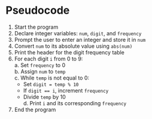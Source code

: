 # Pseudocode  

1. Start the program  
2. Declare integer variables: `num`, `digit`, and `frequency`  
3. Prompt the user to enter an integer and store it in `num`  
4. Convert `num` to its absolute value using `abs(num)`  
5. Print the header for the digit frequency table  
6. For each digit `i` from 0 to 9:  
   a. Set `frequency` to 0  
   b. Assign `num` to `temp`  
   c. While `temp` is not equal to 0:  
      - Set `digit = temp % 10`  
      - If `digit == i`, increment `frequency`  
      - Divide `temp` by 10  
   d. Print `i` and its corresponding `frequency`  
7. End the program  
